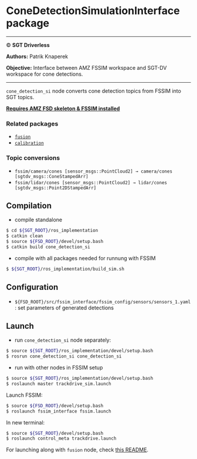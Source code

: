 # **ConeDetectionSimulationInterface package**

___

© **SGT Driverless**

**Authors:** Patrik Knaperek

**Objective:** Interface between AMZ FSSIM workspace and SGT-DV workspace for cone detections.

___

`cone_detection_si` node converts cone detection topics from FSSIM into SGT topics.

**[Requires AMZ FSD skeleton & FSSIM installed](https://gitlab.com/sgt-driverless/simulation/fsd_skeleton/-/blob/master/README.md)**

### Related packages
* [`fusion`](../../fusion/README.md)
* [`calibration`](../../calibration/README.md)

### Topic conversions
* `fssim/camera/cones [sensor_msgs::PointCloud2] → camera/cones [sgtdv_msgs::ConeStampedArr]`
* `fssim/lidar/cones [sensor_msgs::PointCloud2] → lidar/cones [sgtdv_msgs::Point2DStampedArr]` 

## Compilation
* compile standalone
```sh
$ cd ${SGT_ROOT}/ros_implementation
$ catkin clean
$ source ${FSD_ROOT}/devel/setup.bash
$ catkin build cone_detection_si
```
* compile with all packages needed for runnung with FSSIM
```sh
$ ${SGT_ROOT}/ros_implementation/build_sim.sh
```
## Configuration
* `${FSD_ROOT}/src/fssim_interface/fssim_config/sensors/sensors_1.yaml` : set parameters of generated detections

## Launch
* run `cone_detection_si` node separately:
```sh
$ source ${SGT_ROOT}/ros_implementation/devel/setup.bash
$ rosrun cone_detection_si cone_detection_si
```
* run with other nodes in FSSIM setup
```sh
$ source ${SGT_ROOT}/ros_implementation/devel/setup.bash
$ roslaunch master trackdrive_sim.launch
```

Launch FSSIM:

```sh
$ source ${FSD_ROOT}/devel/setup.bash
$ roslaunch fssim_interface fssim.launch
```
In new terminal:
```sh
$ source ${SGT_ROOT}/devel/setup.bash
$ roslaunch control_meta trackdrive.launch
```

For launching along with `fusion` node, check [this README](../../fusion/README.md).